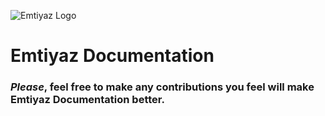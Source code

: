 ![Emtiyaz Logo](https://static.emtiyaz.app/logo/png/logo-color-blacktxt-fa-small.png)

# Emtiyaz Documentation

### _Please_, feel free to make any contributions you feel will make Emtiyaz Documentation better.
